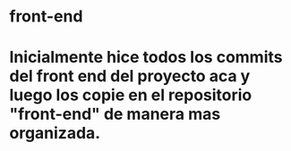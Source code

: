 # front-end
# Inicialmente hice todos los commits del front end del proyecto aca y luego los copie en el repositorio "front-end" de manera mas organizada. 
